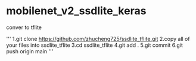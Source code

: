 # mobilenet_v2_ssdlite_keras
conver to tflite

'''
1.git clone https://github.com/zhucheng725/ssdlite_tflite.git
2.copy all of your files into ssdlite_tflite
3.cd ssdlite_tflite
4.git add .
5.git commit
6.git push origin main
'''
